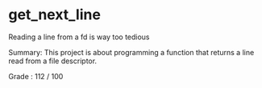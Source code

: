 # get_next_line
Reading a line from a fd is way too tedious

Summary:
This project is about programming a function that returns a line
read from a file descriptor.

Grade : 112 / 100

